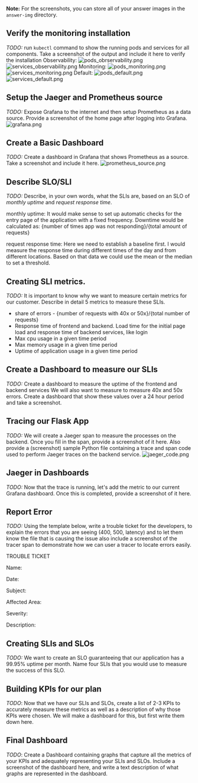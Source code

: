 **Note:** For the screenshots, you can store all of your answer images in the `answer-img` directory.

## Verify the monitoring installation

*TODO:* run `kubectl` command to show the running pods and services for all components. Take a screenshot of the output and include it here to verify the installation
Observability:
![pods_obrservability.png](answer-img/pods_obrservability.png)
![services_observability.png](answer-img/services_observability.png)
Monitoring:
![pods_monitoring.png](answer-img/pods_monitoring.png)
![services_monitoring.png](answer-img/pods_monitoring.png)
Default:
![pods_default.png](answer-img/pods_default.png)
![services_default.png](answer-img/pods_default.png)

## Setup the Jaeger and Prometheus source
*TODO:* Expose Grafana to the internet and then setup Prometheus as a data source. Provide a screenshot of the home page after logging into Grafana.
![grafana.png](answer-img/grafana.png)

## Create a Basic Dashboard
*TODO:* Create a dashboard in Grafana that shows Prometheus as a source. Take a screenshot and include it here.
![prometheus_source.png](answer-img/prometheus_source.png)

## Describe SLO/SLI
*TODO:* Describe, in your own words, what the SLIs are, based on an SLO of *monthly uptime* and *request response time*.

monthly uptime:
It would make sense to set up automatic checks for the entry page of the application with a fixed frequency. Downtime would be calculated as: {number of times app was not responding}/{total amount of requests}

request response time:
Here we need to establish a baseline first. I would measure the response time during different times of the day and from different locations. Based on that data we could use the mean or the median to set a threshold.

## Creating SLI metrics.
*TODO:* It is important to know why we want to measure certain metrics for our customer. Describe in detail 5 metrics to measure these SLIs. 
- share of errors - {number of requests with 40x or 50x}/{total number of requests}
- Response time of frontend and backend. Load time for the initial page load and response time of backend services, like login
- Max cpu usage in a given time period
- Max memory usage in a given time period
- Uptime of application usage in a given time period

## Create a Dashboard to measure our SLIs
*TODO:* Create a dashboard to measure the uptime of the frontend and backend services We will also want to measure to measure 40x and 50x errors. Create a dashboard that show these values over a 24 hour period and take a screenshot.

## Tracing our Flask App
*TODO:*  We will create a Jaeger span to measure the processes on the backend. Once you fill in the span, provide a screenshot of it here. Also provide a (screenshot) sample Python file containing a trace and span code used to perform Jaeger traces on the backend service.
![jaeger_code.png](answer-img/jaeger_code.png)
## Jaeger in Dashboards
*TODO:* Now that the trace is running, let's add the metric to our current Grafana dashboard. Once this is completed, provide a screenshot of it here.

## Report Error
*TODO:* Using the template below, write a trouble ticket for the developers, to explain the errors that you are seeing (400, 500, latency) and to let them know the file that is causing the issue also include a screenshot of the tracer span to demonstrate how we can user a tracer to locate errors easily.

TROUBLE TICKET

Name:

Date:

Subject:

Affected Area:

Severity:

Description:


## Creating SLIs and SLOs
*TODO:* We want to create an SLO guaranteeing that our application has a 99.95% uptime per month. Name four SLIs that you would use to measure the success of this SLO.

## Building KPIs for our plan
*TODO*: Now that we have our SLIs and SLOs, create a list of 2-3 KPIs to accurately measure these metrics as well as a description of why those KPIs were chosen. We will make a dashboard for this, but first write them down here.

## Final Dashboard
*TODO*: Create a Dashboard containing graphs that capture all the metrics of your KPIs and adequately representing your SLIs and SLOs. Include a screenshot of the dashboard here, and write a text description of what graphs are represented in the dashboard.  
